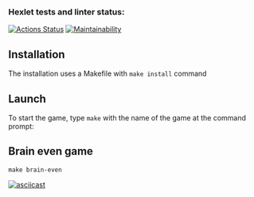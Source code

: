 ### Hexlet tests and linter status:

[![Actions Status](https://github.com/alistkov/frontend-project-44/workflows/hexlet-check/badge.svg)](https://github.com/alistkov/frontend-project-44/actions)
[![Maintainability](https://api.codeclimate.com/v1/badges/b9a59d89fb0d68f9b73a/maintainability)](https://codeclimate.com/github/alistkov/frontend-project-44/maintainability)

## Installation

The installation uses a Makefile with `make install` command

## Launch

To start the game, type `make` with the name of the game at the command prompt:

## Brain even game

```
make brain-even
```

[![asciicast](https://asciinema.org/a/X04Gpe8fGol9IlAVBKLX9B3P2.svg)](https://asciinema.org/a/X04Gpe8fGol9IlAVBKLX9B3P2)

